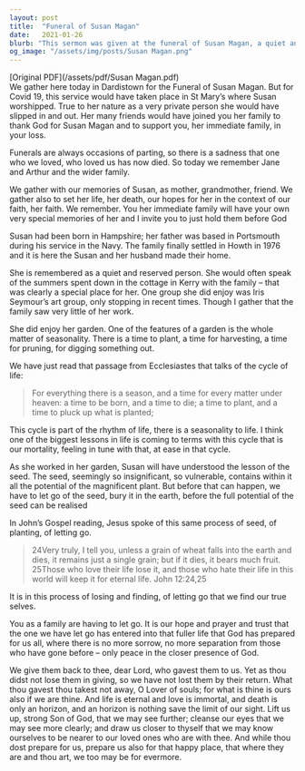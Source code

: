 ```yaml
---
layout: post
title:  "Funeral of Susan Magan"
date:   2021-01-26
blurb: "This sermon was given at the funeral of Susan Magan, a quiet and reserved woman who loved her garden and art. The sermon reflects on the cycle of life and death, and the hope of eternal life with God. It is a message of letting go, finding our true selves, and the assurance of peace in the closer presence of God."
og_image: "/assets/img/posts/Susan Magan.png"
---
```

[Original PDF](/assets/pdf/Susan Magan.pdf)    
We gather here today in Dardistown for the Funeral of Susan Magan. But for Covid 19, this service would have taken place in St Mary’s where Susan worshipped. True to her nature as a very private person she would have slipped in and out. Her many friends would have joined you her family to thank God for Susan Magan and to support you, her immediate family, in your loss.

Funerals are always occasions of parting, so there is a sadness that one who we loved, who loved us has now died. So today we remember Jane and Arthur and the wider family.

We gather with our memories of Susan, as mother, grandmother, friend. We gather also to set her life, her death, our hopes for her in the context of our faith, her faith. We remember. You her immediate family will have your own very special memories of her and I invite you to just hold them before God

Susan had been born in Hampshire; her father was based in Portsmouth during his service in the Navy. The family finally settled in Howth in 1976 and it is here the Susan and her husband made their home.

She is remembered as a quiet and reserved person. She would often speak of the summers spent down in the cottage in Kerry with the family – that was clearly a special place for her. One group she did enjoy was Iris Seymour’s art group, only stopping in recent times. Though I gather that the family saw very little of her work.

She did enjoy her garden. One of the features of a garden is the whole matter of seasonality. There is a time to plant, a time for harvesting, a time for pruning, for digging something out.

We have just read that passage from Ecclesiastes that talks of the cycle of life:

> For everything there is a season, and a time for every matter under heaven:
> a time to be born, and a time to die;
> a time to plant, and a time to pluck up what is planted;

This cycle is part of the rhythm of life, there is a seasonality to life. I think one of the biggest lessons in life is coming to terms with this cycle that is our mortality, feeling in tune with that, at ease in that cycle.

As she worked in her garden, Susan will have understood the lesson of the seed. The seed, seemingly so insignificant, so vulnerable, contains within it all the potential of the magnificent plant. But before that can happen, we have to let go of the seed, bury it in the earth, before the full potential of the seed can be realised

In John’s Gospel reading, Jesus spoke of this same process of seed, of planting, of letting go.

> 24Very truly, I tell you, unless a grain of wheat falls into the earth and dies, it remains just a single grain; but if it dies, it bears much fruit.
> 25Those who love their life lose it, and those who hate their life in this world will keep it for eternal life. John 12:24,25

It is in this process of losing and finding, of letting go that we find our true selves.

You as a family are having to let go. It is our hope and prayer and trust that the one we have let go has entered into that fuller life that God has prepared for us all, where there is no more sorrow, no more separation from those who have gone before – only peace in the closer presence of God.

We give them back to thee, dear Lord, who gavest them to us. Yet as thou didst not lose them in giving, so we have not lost them by their return. What thou gavest thou takest not away, O Lover of souls; for what is thine is ours also if we are thine. And life is eternal and love is immortal, and death is only an horizon, and an horizon is nothing save the limit of our sight. Lift us up, strong Son of God, that we may see further; cleanse our eyes that we may see more clearly; and draw us closer to thyself that we may know ourselves to be nearer to our loved ones who are with thee. And while thou dost prepare for us, prepare us also for that happy place, that where they are and thou art, we too may be for evermore.
